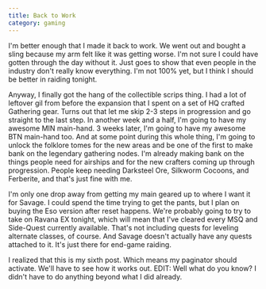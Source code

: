 ```yaml
---
title: Back to Work
category: gaming
---
```

I'm better enough that I made it back to work. We went out and bought a sling because my arm felt like it was getting worse. I'm not sure I could have gotten through the day without it. Just goes to show that even people in the industry don't really know everything. I'm not 100% yet, but I think I should be better in raiding tonight.

Anyway, I finally got the hang of the collectible scrips thing. I had a lot of leftover gil from before the expansion that I spent on a set of HQ crafted Gathering gear. Turns out that let me skip 2-3 steps in progression and go straight to the last step. In another week and a half, I'm going to have my awesome MIN main-hand. 3 weeks later, I'm going to have my awesome BTN main-hand too. And at some point during this whole thing, I'm going to unlock the folklore tomes for the new areas and be one of the first to make bank on the legendary gathering nodes. I'm already making bank on the things people need for airships and for the new crafters coming up through progression. People keep needing Darksteel Ore, Silkworm Cocoons, and Ferberite, and that's just fine with me.

I'm only one drop away from getting my main geared up to where I want it for Savage. I could spend the time trying to get the pants, but I plan on buying the Eso version after reset happens. We're probably going to try to take on Ravana EX tonight, which will mean that I've cleared every MSQ and Side-Quest currently available. That's not including quests for leveling alternate classes, of course. And Savage doesn't actually have any quests attached to it. It's just there for end-game raiding.

I realized that this is my sixth post. Which means my paginator should activate. We'll have to see how it works out. EDIT: Well what do you know? I didn't have to do anything beyond what I did already.